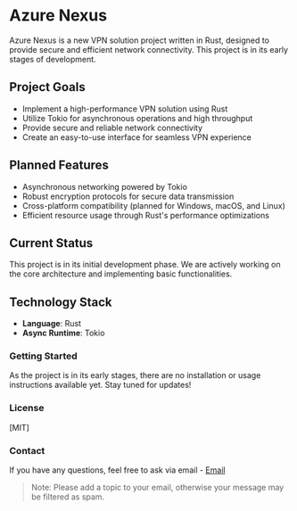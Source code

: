 # Azure Nexus

Azure Nexus is a new VPN solution project written in Rust, designed to provide secure and efficient network connectivity. This project is in its early stages of development.

## Project Goals

- Implement a high-performance VPN solution using Rust
- Utilize Tokio for asynchronous operations and high throughput
- Provide secure and reliable network connectivity
- Create an easy-to-use interface for seamless VPN experience

## Planned Features

- Asynchronous networking powered by Tokio
- Robust encryption protocols for secure data transmission
- Cross-platform compatibility (planned for Windows, macOS, and Linux)
- Efficient resource usage through Rust's performance optimizations

## Current Status

This project is in its initial development phase. We are actively working on the core architecture and implementing basic functionalities.

## Technology Stack

- **Language**: Rust
- **Async Runtime**: Tokio

### Getting Started

As the project is in its early stages, there are no installation or usage instructions available yet. Stay tuned for updates!

### License

[MIT]

### Contact

If you have any questions, feel free to ask via email - [Email](mailto:akzestia@gmail.com)
> Note: Please add a topic to your email, otherwise your message may be filtered as spam.

